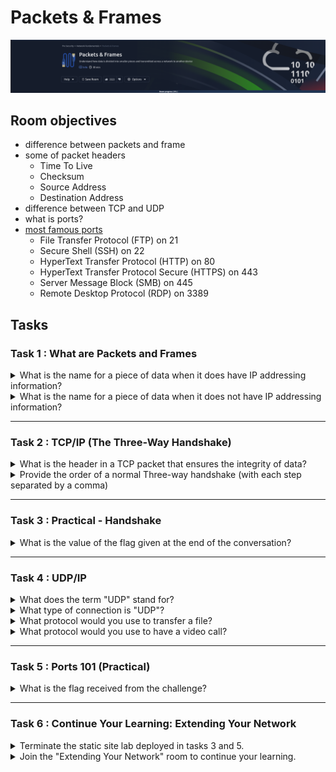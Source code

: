 # Packets & Frames

![banner](imgs/Packets_Frames/roomBanner.png)

## Room objectives

- difference between packets and frame
- some of packet headers
  - Time To Live
  - Checksum
  - Source Address
  - Destination Address
- difference between TCP and UDP
- what is ports?
- [most famous ports](http://www.vmaxx.net/techinfo/ports.htm)
  - File Transfer Protocol (FTP) on 21
  - Secure Shell (SSH) on 22
  - HyperText Transfer Protocol (HTTP) on 80
  - HyperText Transfer Protocol Secure (HTTPS) on 443
  - Server Message Block (SMB) on 445
  - Remote Desktop Protocol (RDP) on 3389

## Tasks

### Task 1 : What are Packets and Frames

<details>
<summary>
What is the name for a piece of data when it does have IP addressing information?
</summary>

```
packet
```

</details>

<details>
<summary>
What is the name for a piece of data when it does not have IP addressing information?
</summary>

```
frame
```

</details>

---

### Task 2 : TCP/IP (The Three-Way Handshake)

<details>
<summary>
What is the header in a TCP packet that ensures the integrity of data?
</summary>

```
Checksum
```

</details>

<details>
<summary>
Provide the order of a normal Three-way handshake (with each step separated by a comma)
</summary>

```
SYN,SYN/Ack,ACk
```

</details>

---

### Task 3 : Practical - Handshake

<details>
<summary>
What is the value of the flag given at the end of the conversation?
</summary>

```
THM{TCP_CHATTER}
```

</details>

---

### Task 4 : UDP/IP

<details>
<summary>
What does the term "UDP" stand for?
</summary>

```
User Datagram Protocol
```

</details>

<details>
<summary>
What type of connection is "UDP"?
</summary>

```
stateless
```

</details>
<details>
<summary>
What protocol would you use to transfer a file?
</summary>

```
tcp
```

</details>
<details>
<summary>
What protocol would you use to have a video call?
</summary>

```
udp
```

</details>

---

### Task 5 : Ports 101 (Practical)

<details>
<summary>
What is the flag received from the challenge?
</summary>

```
THM{YOU_CONNECTED_TO_A_PORT}
```

</details>

---

### Task 6 : Continue Your Learning: Extending Your Network

<details>
<summary>
Terminate the static site lab deployed in tasks 3 and 5.
</summary>

```
No answer needed
```

</details>

<details>
<summary>
Join the "Extending Your Network" room to continue your learning.
</summary>

```
No answer needed
```

</details>
